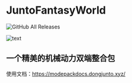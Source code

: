# JuntoFantasyWorld
![GitHub All Releases](https://img.shields.io/github/downloads/buggzd/JuntoFantasyWorld/total?label=下载次数&color=blue)

![text](https://user-images.githubusercontent.com/57561662/226867816-0251ca1b-fe4e-4485-a7ec-ff80402b754e.png)
## 一个精美的机械动力双端整合包
使用文档：<https://modepackdocs.dongjunto.xyz/>
